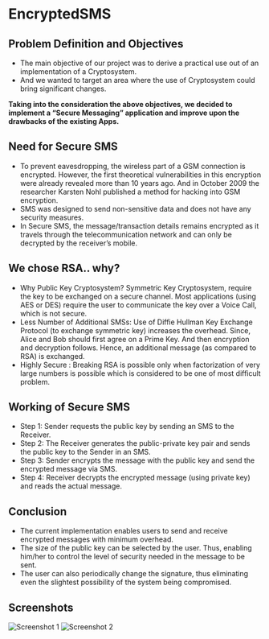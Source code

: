 # EncryptedSMS

## Problem Definition and Objectives
* The main objective of our project was to derive a practical use out of an implementation of a Cryptosystem.
* And we wanted to target an area where the use of Cryptosystem could bring significant changes.

**Taking into the consideration the above objectives, we decided to implement a “Secure Messaging” application and improve upon the drawbacks of the existing Apps.**


## Need for Secure SMS
* To prevent eavesdropping, the wireless part of a GSM connection is encrypted. However, the first theoretical vulnerabilities in this encryption were already revealed more than 10 years ago. And in October 2009 the researcher Karsten Nohl published a method for hacking into GSM encryption.
* SMS was designed to send non-sensitive data and does not have any security measures.
* In Secure SMS, the message/transaction details remains encrypted as it travels through the telecommunication network and can only be decrypted by the receiver’s mobile.

## We chose RSA.. why?
* Why Public Key Cryptosystem? Symmetric Key Cryptosystem, require the key to be exchanged on a secure channel. Most applications (using AES or DES) require the user to communicate the key over a Voice Call, which is not secure.
* Less Number of Additional SMSs: Use of Diffie Hullman Key Exchange Protocol (to exchange symmetric key) increases the overhead. Since, Alice and Bob should first agree on a Prime Key. And then encryption and decryption follows. Hence, an additional message (as compared to RSA) is exchanged.
* Highly Secure : Breaking RSA is possible only when factorization of very large numbers is possible which is considered to be one of most difficult problem.

## Working of Secure SMS
* Step 1: Sender requests the public key by sending an SMS to the Receiver.
* Step 2: The Receiver generates the public-private key pair and sends the public key to the Sender in an SMS.
* Step 3: Sender encrypts the message with the public key and send the encrypted message via SMS.
* Step 4: Receiver decrypts the encrypted message (using private key) and reads the actual message.

## Conclusion
* The current implementation enables users to send and receive encrypted messages with minimum overhead.
* The size of the public key can be selected by the user. Thus, enabling him/her to control the level of security needed in the message to be sent.
* The user can also periodically change the signature, thus eliminating even the slightest possibility of the system being compromised.

## Screenshots
![Screenshot 1](https://www.evernote.com/l/AZUr7ZpVOUtOXq-D53fKAJhv0dAs1V_1PPwB/image.png "")
![Screenshot 2](https://www.evernote.com/l/AZVg_ZI2OilGCok4BjmG5WwoWHekPySAy8sB/image.png "")
